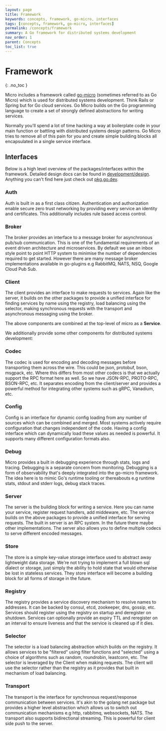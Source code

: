 ```yaml
---
layout: page
title: Framework
keywords: concepts, framework, go-micro, interfaces
tags: [concepts, framework, go-micro, interfaces]
permalink: /concepts/framework
summary: A Go framework for distributed systems development
nav_order: 1
parent: Concepts
toc_list: true
---
```



# Framework
{: .no_toc }

Micro includes a framework called [go-micro](https://github.com/micro/go-micro) (sometimes referred to as Go Micro) which is 
used for distributed systems development. Think Rails or Spring but for Go cloud services. Go Micro builds on the Go programming language 
to create a set of strongly defined abstractions for writing services.

Normally you'll spend a lot of time hacking a way at boilerplate code in your main function or battling with distributed systems 
design patterns. Go Micro tries to remove all of this pain for you and create simple building blocks all encapsulated in a single 
service interface.

## Interfaces

Below is a high level overview of the packages/interfaces within the framework. Detailed design docs can be found in 
[development/design](https://github.com/m3o/dev/tree/master/design). Anything you can't find here 
just check out [pkg.go.dev](https://pkg.go.dev/github.com/micro/go-micro/v2).

### Auth

Auth is built in as a first class citizen. Authentication and authorization enable secure zero trust networking by providing every service an identity and certificates. This additionally includes rule based access control.

### Broker

The broker provides an interface to a message broker for asynchronous pub/sub communication. This is one of the fundamental requirements of an event 
driven architecture and microservices. By default we use an inbox style point to point HTTP system to minimise the number of dependencies required 
to get started. However there are many message broker implementations available in go-plugins e.g RabbitMQ, NATS, NSQ, Google Cloud Pub Sub.

### Client

The client provides an interface to make requests to services. Again like the server, it builds on the other packages to provide a unified interface 
for finding services by name using the registry, load balancing using the selector, making synchronous requests with the transport and asynchronous 
messaging using the broker. 

The  above components are combined at the top-level of micro as a **Service**.

We additionally provide some other components for distributed systems development:

### Codec

The codec is used for encoding and decoding messages before transporting them across the wire. This could be json, protobuf, bson, msgpack, etc. 
Where this differs from most other codecs is that we actually support the RPC format here as well. So we have JSON-RPC, PROTO-RPC, BSON-RPC, etc. 
It separates encoding from the client/server and provides a powerful method for integrating other systems such as gRPC, Vanadium, etc.

### Config

Config is an interface for dynamic config loading from any number of sources which can be combined and merged. Most systems actively require configuration 
that changes independent of the code. Having a config interface which can dynamically load these values as needed is powerful. It supports 
many different configuration formats also.

### Debug

Micro provides a built in debugging experience through stats, logs and tracing. Debugging is a separate concern from monitoring. Debugging is a form of observability that's deeply integrated into the go-micro framework. The idea here is to mimic Go's runtime tooling or thereabouts e.g runtime stats, stdout and stderr logs, debug stack traces.

### Server

The server is the building block for writing a service. Here you can name your service, register request handlers, add middeware, etc. The service 
builds on the above packages to provide a unified interface for serving requests. The built in server is an RPC system. In the future there maybe 
other implementations. The server also allows you to define multiple codecs to serve different encoded messages.

### Store

The store is a simple key-value storage interface used to abstract away lightweight data storage. We're not trying to implement a full blown sql dialect 
or storage, just simply the ability to hold state that would otherwise be lost in stateless services. They store interface will become a building block 
for all forms of storage in the future.

### Registry

The registry provides a service discovery mechanism to resolve names to addresses. It can be backed by consul, etcd, zookeeper, dns, gossip, etc. 
Services should register using the registry on startup and deregister on shutdown. Services can optionally provide an expiry TTL and reregister 
on an interval to ensure liveness and that the service is cleaned up if it dies.

### Selector

The selector is a load balancing abstraction which builds on the registry. It allows services to be "filtered" using filter functions and "selected" 
using a choice of algorithms such as random, roundrobin, leastconn, etc. The selector is leveraged by the Client when making requests. The client 
will use the selector rather than the registry as it provides that built in mechanism of load balancing. 

### Transport

The transport is the interface for synchronous request/response communication between services. It's akin to the golang net package but provides 
a higher level abstraction which allows us to switch out communication mechanisms e.g http, rabbitmq, websockets, NATS. The transport also 
supports bidirectional streaming. This is powerful for client side push to the server.


